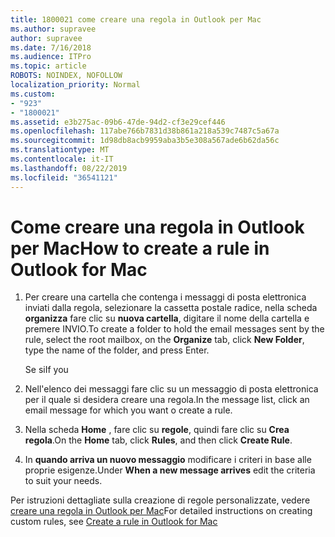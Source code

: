 ```yaml
---
title: 1800021 come creare una regola in Outlook per Mac
ms.author: supravee
author: supravee
ms.date: 7/16/2018
ms.audience: ITPro
ms.topic: article
ROBOTS: NOINDEX, NOFOLLOW
localization_priority: Normal
ms.custom:
- "923"
- "1800021"
ms.assetid: e3b275ac-09b6-47de-94d2-cf3e29cef446
ms.openlocfilehash: 117abe766b7831d38b861a218a539c7487c5a67a
ms.sourcegitcommit: 1d98db8acb9959aba3b5e308a567ade6b62da56c
ms.translationtype: MT
ms.contentlocale: it-IT
ms.lasthandoff: 08/22/2019
ms.locfileid: "36541121"
---
```

# <a name="how-to-create-a-rule-in-outlook-for-mac"></a><span data-ttu-id="51400-102">Come creare una regola in Outlook per Mac</span><span class="sxs-lookup"><span data-stu-id="51400-102">How to create a rule in Outlook for Mac</span></span>

1. <span data-ttu-id="51400-103">Per creare una cartella che contenga i messaggi di posta elettronica inviati dalla regola, selezionare la cassetta postale radice, nella scheda **organizza** fare clic su **nuova cartella**, digitare il nome della cartella e premere INVIO.</span><span class="sxs-lookup"><span data-stu-id="51400-103">To create a folder to hold the email messages sent by the rule, select the root mailbox, on the **Organize** tab, click **New Folder**, type the name of the folder, and press Enter.</span></span>

    <span data-ttu-id="51400-104">Se si</span><span class="sxs-lookup"><span data-stu-id="51400-104">If you</span></span> 

2. <span data-ttu-id="51400-105">Nell'elenco dei messaggi fare clic su un messaggio di posta elettronica per il quale si desidera creare una regola.</span><span class="sxs-lookup"><span data-stu-id="51400-105">In the message list, click an email message for which you want o create a rule.</span></span>

3. <span data-ttu-id="51400-106">Nella scheda **Home** , fare clic su **regole**, quindi fare clic su **Crea regola**.</span><span class="sxs-lookup"><span data-stu-id="51400-106">On the **Home** tab, click **Rules**, and then click **Create Rule**.</span></span>

4. <span data-ttu-id="51400-107">In **quando arriva un nuovo messaggio** modificare i criteri in base alle proprie esigenze.</span><span class="sxs-lookup"><span data-stu-id="51400-107">Under **When a new message arrives** edit the criteria to suit your needs.</span></span> 

<span data-ttu-id="51400-108">Per istruzioni dettagliate sulla creazione di regole personalizzate, vedere [creare una regola in Outlook per Mac](https://aka.ms/AA1uy0v)</span><span class="sxs-lookup"><span data-stu-id="51400-108">For detailed instructions on creating custom rules, see [Create a rule in Outlook for Mac](https://aka.ms/AA1uy0v)</span></span>
  